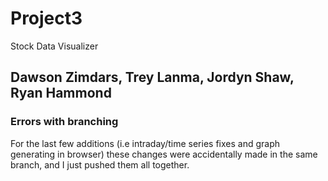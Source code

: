 # Project3
Stock Data Visualizer

## Dawson Zimdars, Trey Lanma, Jordyn Shaw, Ryan Hammond

### Errors with branching
For the last few additions (i.e intraday/time series fixes and graph generating in browser) these changes were accidentally made in the same branch, and I just pushed them all together.
